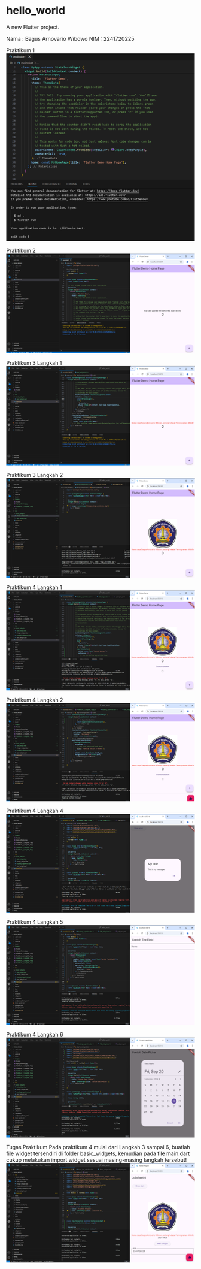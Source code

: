 # hello_world

A new Flutter project.

Nama : Bagus Arnovario Wibowo
NIM : 2241720225

Praktikum 1
![Screenshot praktikum 1](images/Praktikum_1.png)

Praktikum 2
![Screenshot hello_world](images/Praktikum_2.png)

Praktikum 3 Langkah 1
![Screenshot praktikum 3 langkah 1](images/Praktikum_3_Langkah_1.png)

Praktikum 3 Langkah 2
![Screenshot praktikum 3 langkah 2](images/Praktikum_3_Langkah_2.png)

Praktikum 4 Langkah 1
![Screenshot praktikum 4 langkah 1](images/Praktikum_4_Langkah_1.png)

Praktikum 4 Langkah 2
![Screenshot praktikum 4 langkah 2](images/Praktikum_4_Langkah_2.png)

Praktikum 4 Langkah 4
![Screenshot praktikum 4 langkah 4](images/Praktikum_4_Langkah_4.png)

Praktikum 4 Langkah 5
![Screenshot praktikum 4 langkah 5](images/Praktikum_4_Langkah_5.png)

Praktikum 4 Langkah 6
![Screenshot praktikum 4 langkah 6](images/Praktikum_4_Langkah_6.png)

Tugas Praktikum
Pada praktikum 4 mulai dari Langkah 3 sampai 6, buatlah file widget tersendiri di folder basic_widgets, kemudian pada file main.dart cukup melakukan import widget sesuai masing-masing langkah tersebut!
![Screenshot tugas praktikum](images/Tugas.png)